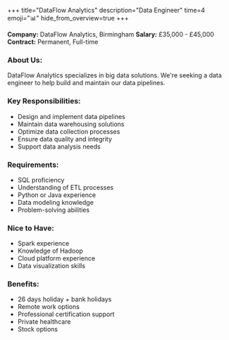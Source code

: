 +++
title="DataFlow Analytics"
description="Data Engineer"
time=4
emoji="📊"
hide_from_overview=true
+++

**Company:** DataFlow Analytics, Birmingham
**Salary:** £35,000 - £45,000
**Contract:** Permanent, Full-time

### About Us:

DataFlow Analytics specializes in big data solutions. We're seeking a data engineer to help build and maintain our data pipelines.

### Key Responsibilities:

- Design and implement data pipelines
- Maintain data warehousing solutions
- Optimize data collection processes
- Ensure data quality and integrity
- Support data analysis needs

### Requirements:

- SQL proficiency
- Understanding of ETL processes
- Python or Java experience
- Data modeling knowledge
- Problem-solving abilities

### Nice to Have:

- Spark experience
- Knowledge of Hadoop
- Cloud platform experience
- Data visualization skills

### Benefits:

- 26 days holiday + bank holidays
- Remote work options
- Professional certification support
- Private healthcare
- Stock options
